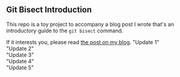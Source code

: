 ## Git Bisect Introduction

This repo is a toy project to accompany a blog post I wrote that's an introductory guide to the `git bisect` command.

If it interests you, please read [the post on my blog](https://carlosschults.net/git-bisect-intro).
"Update 1"  
"Update 2"  
"Update 3"  
"Update 4"  
"Update 5"  
